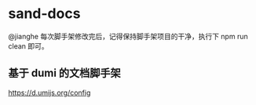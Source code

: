 # sand-docs

@jianghe 每次脚手架修改完后，记得保持脚手架项目的干净，执行下 npm run clean 即可。

## 基于 dumi 的文档脚手架

https://d.umijs.org/config

